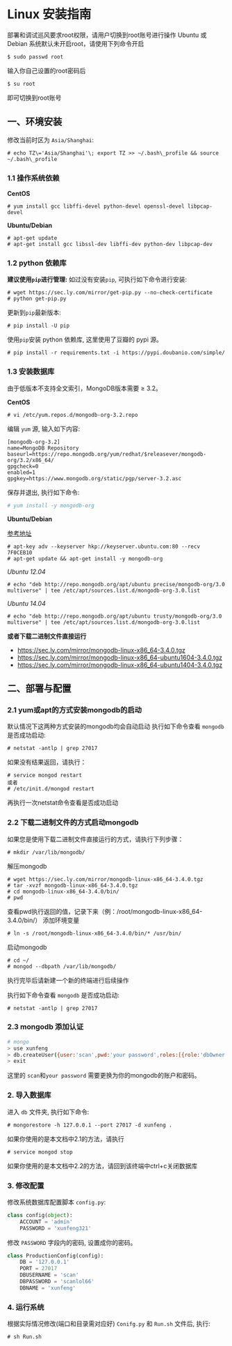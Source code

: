# Linux 安装指南
部署和调试巡风要求root权限，请用户切换到root账号进行操作
Ubuntu 或 Debian 系统默认未开启root，请使用下列命令开启
```
$ sudo passwd root
```
输入你自己设置的root密码后
```
$ su root
```
即可切换到root账号

## 一、环境安装

修改当前时区为 `Asia/Shanghai`:

```
# echo TZ\='Asia/Shanghai'\; export TZ >> ~/.bash\_profile && source ~/.bash\_profile
```

### 1.1 操作系统依赖

**CentOS**
```
# yum install gcc libffi-devel python-devel openssl-devel libpcap-devel
```

**Ubuntu/Debian**

```
# apt-get update 
# apt-get install gcc libssl-dev libffi-dev python-dev libpcap-dev
```

### 1.2 python 依赖库

**建议使用`pip`进行管理:** 如过没有安装`pip`, 可执行如下命令进行安装:

```
# wget https://sec.ly.com/mirror/get-pip.py --no-check-certificate
# python get-pip.py
```

更新到`pip`最新版本:

```
# pip install -U pip
```

使用`pip`安装 python 依赖库, 这里使用了豆瓣的 pypi 源。

```
# pip install -r requirements.txt -i https://pypi.doubanio.com/simple/
```

### 1.3 安装数据库

由于低版本不支持全文索引，MongoDB版本需要 ≥ 3.2。

**CentOS**

```
# vi /etc/yum.repos.d/mongodb-org-3.2.repo

```

编辑 `yum` 源, 输入如下内容:

```
[mongodb-org-3.2]
name=MongoDB Repository
baseurl=https://repo.mongodb.org/yum/redhat/$releasever/mongodb-org/3.2/x86_64/
gpgcheck=0
enabled=1
gpgkey=https://www.mongodb.org/static/pgp/server-3.2.asc
```

保存并退出, 执行如下命令:

```bash
# yum install -y mongodb-org
```

**Ubuntu/Debian**

[参考地址](https://docs.mongodb.com/v3.0/tutorial/install-mongodb-on-ubuntu/)

```
# apt-key adv --keyserver hkp://keyserver.ubuntu.com:80 --recv 7F0CEB10
# apt-get update && apt-get install -y mongodb-org
```

_Ubuntu 12.04_

```
# echo "deb http://repo.mongodb.org/apt/ubuntu precise/mongodb-org/3.0 multiverse" | tee /etc/apt/sources.list.d/mongodb-org-3.0.list
```

_Ubuntu 14.04_

```
# echo "deb http://repo.mongodb.org/apt/ubuntu trusty/mongodb-org/3.0 multiverse" | tee /etc/apt/sources.list.d/mongodb-org-3.0.list
```

**或者下载二进制文件直接运行**

* https://sec.ly.com/mirror/mongodb-linux-x86_64-3.4.0.tgz
* https://sec.ly.com/mirror/mongodb-linux-x86_64-ubuntu1604-3.4.0.tgz
* https://sec.ly.com/mirror/mongodb-linux-x86_64-ubuntu1404-3.4.0.tgz

## 二、部署与配置

### 2.1 yum或apt的方式安装mongodb的启动
默认情况下这两种方式安装的mongodb均会自动启动
执行如下命令查看 `mongodb` 是否成功启动:

```
# netstat -antlp | grep 27017
```
如果没有结果返回，请执行：
```
# service mongod restart
或者
# /etc/init.d/mongod restart
```
再执行一次netstat命令查看是否成功启动


### 2.2 下载二进制文件的方式启动mongodb
如果您是使用下载二进制文件直接运行的方式，请执行下列步骤：

```
# mkdir /var/lib/mongodb/
```

解压mongodb

```
# wget https://sec.ly.com/mirror/mongodb-linux-x86_64-3.4.0.tgz
# tar -xvzf mongodb-linux-x86_64-3.4.0.tgz
# cd mongodb-linux-x86_64-3.4.0/bin/
# pwd
```
查看pwd执行返回的值，记录下来（例：/root/mongodb-linux-x86_64-3.4.0/bin/）
添加环境变量

```
# ln -s /root/mongodb-linux-x86_64-3.4.0/bin/* /usr/bin/
```

启动mongodb
```
# cd ~/
# mongod --dbpath /var/lib/mongodb/
```

执行完毕后请新建一个新的终端进行后续操作

执行如下命令查看 `mongodb` 是否成功启动:

```
# netstat -antlp | grep 27017
```
### 2.3 mongodb 添加认证

```bash
# mongo
> use xunfeng
> db.createUser({user:'scan',pwd:'your password',roles:[{role:'dbOwner',db:'xunfeng'}]})
> exit
```

这里的 `scan`和`your password` 需要更换为你的mongodb的账户和密码。

### 2. 导入数据库

进入 `db` 文件夹, 执行如下命令:

```
# mongorestore -h 127.0.0.1 --port 27017 -d xunfeng .
```
如果你使用的是本文档中2.1的方法，请执行
```
# service mongod stop
```

如果你使用的是本文档中2.2的方法，请回到该终端中ctrl+c关闭数据库

### 3. 修改配置

修改系统数据库配置脚本 `config.py`:

```python
class config(object):
    ACCOUNT = 'admin'
    PASSWORD = 'xunfeng321'
```

修改 `PASSWORD` 字段内的密码, 设置成你的密码。

```python
class ProductionConfig(config):
    DB = '127.0.0.1'
    PORT = 27017
    DBUSERNAME = 'scan'
    DBPASSWORD = 'scanlol66'
    DBNAME = 'xunfeng'
```
### 4. 运行系统

根据实际情况修改(端口和目录需对应好) `Conifg.py` 和 `Run.sh` 文件后, 执行:

```
# sh Run.sh
```


